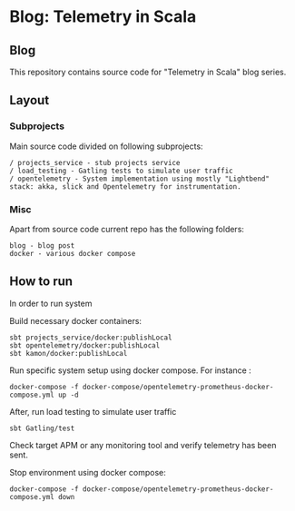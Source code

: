 # Blog: Telemetry in Scala

## Blog
This repository contains source code for "Telemetry in Scala" blog series. 

## Layout

### Subprojects
Main source code divided on following subprojects:
```
/ projects_service - stub projects service
/ load_testing - Gatling tests to simulate user traffic
/ opentelemetry - System implementation using mostly "Lightbend" stack: akka, slick and Opentelemetry for instrumentation.
```

### Misc
Apart from source code current repo has the following folders:
```
blog - blog post
docker - various docker compose  
```

## How to run
In order to run system 

Build necessary docker containers:
```
sbt projects_service/docker:publishLocal
sbt opentelemetry/docker:publishLocal
sbt kamon/docker:publishLocal
```

Run specific system setup using docker compose. For instance :
```
docker-compose -f docker-compose/opentelemetry-prometheus-docker-compose.yml up -d
```

After, run load testing to simulate user traffic 
```
sbt Gatling/test
```

Check target APM or any monitoring tool and verify telemetry has been sent. 

Stop environment using docker compose:
```
docker-compose -f docker-compose/opentelemetry-prometheus-docker-compose.yml down
```
